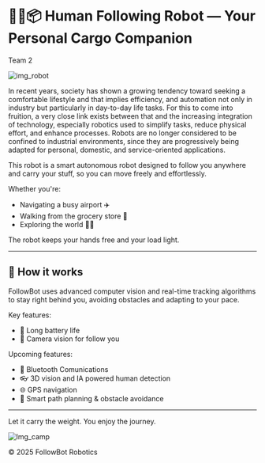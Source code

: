 # 🚶‍♂️📦 Human Following Robot — Your Personal Cargo Companion
Team 2

![img_robot](https://github.com/user-attachments/assets/01e014e5-db89-43eb-81eb-389e8bc0d715)

In recent years, society has shown a growing tendency toward seeking a comfortable lifestyle and that implies efficiency, and automation not only in industry but particularly in day-to-day life tasks. For this to come into fruition, a very close link exists between that and the increasing integration of technology, especially robotics used to simplify tasks, reduce physical effort, and enhance processes. Robots are no longer considered to be confined to industrial environments, since they are progressively being adapted for personal, domestic, and service-oriented applications.  

This robot is a smart autonomous robot designed to follow you anywhere and carry your stuff, so you can move freely and effortlessly.

Whether you're:
- Navigating a busy airport ✈️  
- Walking from the grocery store 🛒  
- Exploring  the world 🧗‍♂️  

The robot keeps your hands free and your load light.

---

## 🤖 How it works

FollowBot uses advanced computer vision and real-time tracking algorithms to stay right behind you, avoiding obstacles and adapting to your pace.

Key features:
- 🔋 Long battery life 
- 🎥 Camera vision for follow you


Upcoming features:
- 🛜 Bluetooth Comunications
- 👓 3D vision and IA powered human detection
- 🌐 GPS navigation
- 🧠 Smart path planning & obstacle avoidance

---

 Let it carry the weight. You enjoy the journey. 

 ![Img_camp](https://github.com/user-attachments/assets/4277d363-c080-4b36-bdae-b15d1958d420)


© 2025 FollowBot Robotics
